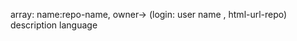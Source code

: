 array:
    name:repo-name, 
    owner-> 
        (login: user name , html-url-repo)
    description
    language